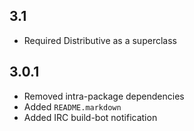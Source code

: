 3.1
---
* Required Distributive as a superclass

3.0.1
-----
* Removed intra-package dependencies
* Added `README.markdown`
* Added IRC build-bot notification
